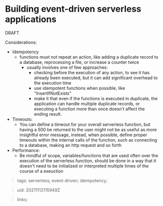 # Building event-driven serverless applications 

DRAFT

Considerations:
- Idempotency
  - functions must not repeat an action, like adding a duplicate record to a
    database, reprocessing a file, or increase a counter twice
    - usually involves one of few approaches:
      - checking before the execution of any action, to see it has already been
        executed, but it can add significant overhead to the execution time
      - use idempotent functions when possible, like "InsertIfNotExists"
      - make it that even if the functions is executed in duplicate, the
        application can handle multiple duplicate records, or executing a
        function more than once doesn't affect the ending result.
- Timeouts:
  - You can define a timeout for your overall serverless function, but having a
    500 be returned to the user might not be as useful as more insightful error
    message, instead, when possible, define proper timeouts within the internal
    calls of the function, such as connecting to a database, making an http request
    and so forth
- Performance:
  - Be mindful of scope, variables/functions that are used often over the
    execution of the serverless function, should be done in a way that it
    doesn't need to be initialized or interpreted multiple times of the course of a
    exeuction


> tags: serverless; event-driven; idempotency;

> uid: 20211112115949Z

> links: 


